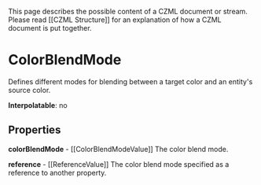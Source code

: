 This page describes the possible content of a CZML document or stream.  Please read [[CZML Structure]] for an explanation of how a CZML document is put together.

# ColorBlendMode

Defines different modes for blending between a target color and an entity's source color.

**Interpolatable**: no

## Properties

**colorBlendMode** - [[ColorBlendModeValue]]
The color blend mode.


**reference** - [[ReferenceValue]]
The color blend mode specified as a reference to another property.


